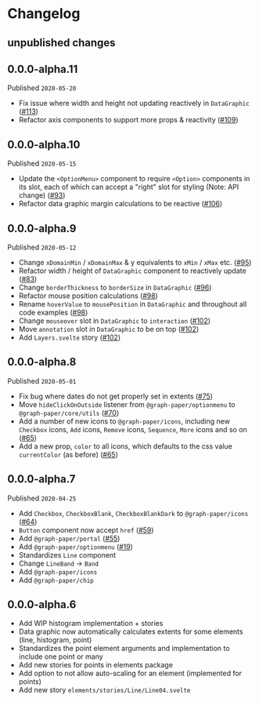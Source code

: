 # Changelog

## unpublished changes

## 0.0.0-alpha.11

Published `2020-05-20`

- Fix issue where width and height not updating reactively in `DataGraphic`
  ([#113](https://github.com/graph-paper-org/graph-paper/pull/113))
- Refactor axis components to support more props & reactivity
  ([#109](https://github.com/graph-paper-org/graph-paper/pull/109))

## 0.0.0-alpha.10

Published `2020-05-15`

- Update the `<OptionMenu>` component to require `<Option>` components in its
  slot, each of which can accept a "right" slot for styling (Note: API change)
  ([#93](https://github.com/graph-paper-org/graph-paper/pull/93))
- Refactor data graphic margin calculations to be reactive
  ([#106](https://github.com/graph-paper-org/graph-paper/pull/106))

## 0.0.0-alpha.9

Published `2020-05-12`

- Change `xDomainMin` / `xDomainMax` & y equivalents to `xMin` / `xMax` etc.
  ([#95](https://github.com/graph-paper-org/graph-paper/pull/95))
- Refactor width / height of `DataGraphic` component to reactively update
  ([#83](https://github.com/graph-paper-org/graph-paper/pull/82))
- Change `borderThickness` to `borderSize` in `DataGraphic`
  ([#96](https://github.com/graph-paper-org/graph-paper/pull/96))
- Refactor mouse position calculations
  ([#98](https://github.com/graph-paper-org/graph-paper/pull/98))
- Rename `hoverValue` to `mousePosition` in `DataGraphic` and throughout all
  code examples ([#98](https://github.com/graph-paper-org/graph-paper/pull/98))
- Change `mouseover` slot in `DataGraphic` to `interaction`
  ([#102](https://github.com/graph-paper-org/graph-paper/pull/102))
- Move `annotation` slot in `DataGraphic` to be on top
  ([#102](https://github.com/graph-paper-org/graph-paper/pull/102))
- Add `Layers.svelte` story
  ([#102](https://github.com/graph-paper-org/graph-paper/pull/102))

## 0.0.0-alpha.8

Published `2020-05-01`

- Fix bug where dates do not get properly set in extents
  ([#75](https://github.com/graph-paper-org/graph-paper/pull/75))
- Move `hideClickOnOutside` listener from `@graph-paper/optionmenu` to
  `@graph-paper/core/utils`
  ([#70](https://github.com/graph-paper-org/graph-paper/pull/70))
- Add a number of new icons to `@graph-paper/icons`, including new `Checkbox`
  icons, `Add` icons, `Remove` icons, `Sequence`, `More` icons and so on
  ([#65](https://github.com/graph-paper-org/graph-paper/pull/65))
- Add a new prop, `color` to all icons, which defaults to the css value
  `currentColor` (as before)
  ([#65](https://github.com/graph-paper-org/graph-paper/pull/65))

## 0.0.0-alpha.7

Published `2020-04-25`

- Add `Checkbox`, `CheckboxBlank`, `CheckboxBlankDark` to `@graph-paper/icons`
  ([#64](https://github.com/graph-paper-org/graph-paper/pull/64))
- `Button` component now accept `href`
  ([#59](https://github.com/graph-paper-org/graph-paper/pull/59))
- Add `@graph-paper/portal`
  ([#55](https://github.com/graph-paper-org/graph-paper/pull/55/))
- Add `@graph-paper/optionmenu`
  ([#19](https://github.com/graph-paper-org/graph-paper/pull/19/))
- Standardizes `Line` component
- Change `LineBand` -> `Band`
- Add `@graph-paper/icons`
- Add `@graph-paper/chip`

## 0.0.0-alpha.6

- Add WIP histogram implementation + stories
- Data graphic now automatically calculates extents for some elements (line,
  histogram, point)
- Standardizes the point element arguments and implementation to include one
  point or many
- Add new stories for points in elements package
- Add option to not allow auto-scaling for an element (implemented for points)
- Add new story `elements/stories/Line/Line04.svelte`
